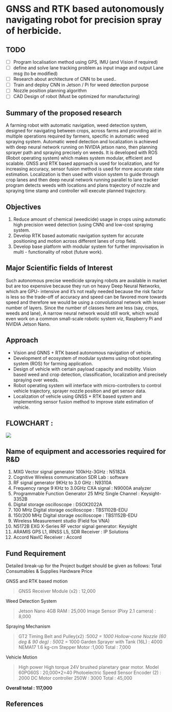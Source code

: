 # GNSS and RTK based autonomously navigating robot for precision spray of herbicide.

## TODO

- [ ] Program localisation method using GPS, IMU (and Vision if required)
- [ ] define and solve lane tracking problem as input image and output Lane msg (to be modified)
- [ ] Research about architecture of CNN to be used..
- [ ] Train and deploy CNN in Jetson / Pi for weed detection purpose
- [ ] Nozzle position planning algorithm
- [ ] CAD Design of robot (Must be optimized for manufacturing)

## Summary of the proposed research 
A farming robot with automatic navigation, weed detection system, designed for
navigating between crops, across farms and providing aid in multiple operations
required by farmers, specific in automatic weed spraying system.
Automatic weed detection and localization is achieved with deep neural network
running on NVIDIA jetson nano, then planning sprayer path and spraying precisely
on weeds. It is developed with ROS (Robot operating system) which makes system
modular, efficient and scalable.
GNSS and RTK based approach is used for localization, and for increasing
accuracy, sensor fusion method is used for more accurate state estimation.
Localization is then used with vision system to guide through crop lanes and then
deep neural network running parallel to lane tracker program detects weeds with
locations and plans trajectory of nozzle and spraying time stamp and controller will
execute planned trajectory.

## Objectives
1. Reduce amount of chemical (weedicide) usage in crops using automatic high
precision weed detection (using CNN) and low-cost spraying system.
2. Develop RTK based automatic navigation system for accurate positioning and
motion across different lanes of crop field.
3. Develop base platform with modular system for further improvisation in multi -
functionality of robot (future work).

## Major Scientific fields of Interest
Such autonomous precise weedicide spraying robots are available in market but are
too expensive because they run on heavy Deep Neural Networks, which are GPU-
intensive and it’s not really needed because the risk factor is less so the trade-off of
accuracy and speed can be favored more towards speed and therefore we would
be using a convolutional network with lesser number of layers. Since the number of
classes here are less (say, crops, weeds and lane), A narrow neural network would
still work, which would even work on a common small-scale robotic system viz,
Raspberry Pi and NVIDIA Jetson Nano.

## Approach
* Vision and GNNS + RTK based autonomous navigation of vehicle.
* Development of ecosystem of modular systems using robot operating system
(ROS) for farming application.
* Design of vehicle with certain payload capacity and mobility.
Vision based weed and crop detection, classification, localization and precisely spraying over weeds.
* Robot operating system will interface with micro-controllers to control vehicle trajectory, sprayer nozzle position and get sensor data.
* Localization of vehicle using GNSS + RTK based system and implementing sensor fusion method to improve state estimation of vehicle.

## FLOWCHART :

![](https://github.com/bhavikmk/farmbot/blob/main/assets/flowchart.png)


## Name of equipment and accessories required for R&D
1. MXG Vector signal generator 100kHz-3GHz : N5182A
2. Cognitive Wireless communication SDR Lab : software
3. RF signal generator 9KHz to 3.0 GHz : N9310A
4. Frequency range 9 KHz to 3.0GHz CXA signal : N9000A
analyzer
5. Programmable Function Generator 25 MHz
Single Channel : Keysight-3352B
6. Digital storage oscilloscope : DSOX2022A
7. 100 MHz Digital storage oscilloscope : TBS1102B-EDU
8. 150/200 MHz Digital storage oscilloscope : TBS1152B-EDU
9. Wireless Measurement studio (Field fox VNA) 
10. N5172B EXG X-Series RF vector signal
generator: Keysight
11. ARAMIS GPS L1, IRNSS L5, SDR Receiver : IP Solutions
12. Accord NavIC Receiver : Accord


## Fund Requirement
Detailed break-up for the Project budget should be given as follows:
Total
Consumables
& Supplies
Hardware Price

GNSS and RTK based motion
> GNSS Receiver Module (x2) : 12,000

Weed Detection System

> Jetson Nano 4GB RAM : 25,000
> Image Sensor (Pixy 2.1 camera) : 8,000


Spraying Mechanism

> GT2 Timing Belt and Pulley(x2) :500*2 = 1000
> Hollow-cone Nozzle (60 deg & 90 deg) : 500*2 = 1000
> Garden Sprayer with Tank (16L) : 4000
> NEMA17 1.6 kg-cm Stepper Motor :1,000 
Total : 7,000

Vehicle Motion

> High power High torque 24V brushed 
> planetary gear motor. Model 60PG60S : 20,000*2=40 
> Photoelectric Speed Sensor Encoder (2) : 2000
> DC Motor controller 250W : 3000
Total : 45,000

**Overall total : 117,000**

## References
